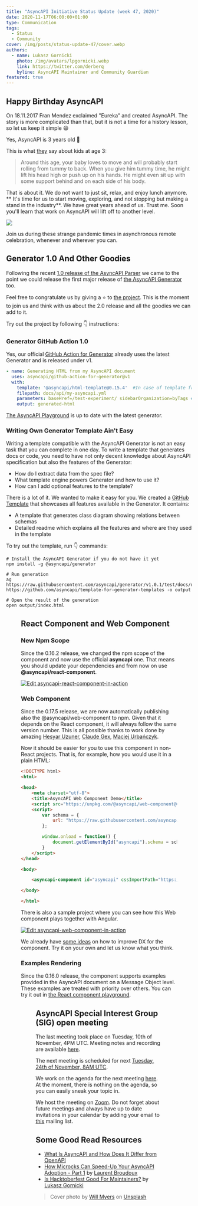 ```yaml
---
title: "AsyncAPI Initiative Status Update (week 47, 2020)"
date: 2020-11-17T06:00:00+01:00
type: Communication
tags:
  - Status
  - Community
cover: /img/posts/status-update-47/cover.webp
authors:
  - name: Lukasz Gornicki
    photo: /img/avatars/lpgornicki.webp
    link: https://twitter.com/derberq
    byline: AsyncAPI Maintainer and Community Guardian
featured: true
---
```


## Happy Birthday AsyncAPI

On 18.11.2017 Fran Mendez exclaimed "Eureka” and created AsyncAPI. The story is more complicated than that, but it is not a time for a history lesson, so let us keep it simple :smile:

Yes, AsyncAPI is 3 years old :beers:

This is what [they](https://raisingchildren.net.au/babies/development/development-tracker-3-12-months/3-4-months) say about kids at age 3:

> Around this age, your baby loves to move and will probably start rolling from tummy to back. When you give him tummy time, he might lift his head high or push up on his hands. He might even sit up with some support behind and on each side of his body.

That is about it. We do not want to just sit, relax, and enjoy lunch anymore. ** It's time for us to start moving, exploring, and not stopping but making a stand in the industry**. We have great years ahead of us. Trust me. Soon you'll learn that work on AsyncAPI will lift off to another level.

<img src="https://media.giphy.com/media/Xw6yFn7frR3Y4/giphy.gif" />

Join us during these strange pandemic times in asynchronous remote celebration, whenever and wherever you can.

## Generator 1.0 And Other Goodies

Following the recent [1.0 release of the AsyncAPI Parser](https://www.asyncapi.com/blog/status-update-43-20) we came to the point we could release the first major release of [the AsyncAPI Generator](https://github.com/asyncapi/generator/) too. 

Feel free to congratulate us by giving a :star: to [the project](https://github.com/asyncapi/generator/stargazers). This is the moment to join us and think with us about the 2.0 release and all the goodies we can add to it.

Try out the project by following :point_down: instructions:
<GeneratorInstallation />

### Generator GitHub Action 1.0

Yes, our official [GitHub Action for Generator](https://github.com/marketplace/actions/generator-for-asyncapi-documents) already uses the latest Generator and is released under v1. 

```yaml
- name: Generating HTML from my AsyncAPI document
  uses: asyncapi/github-action-for-generator@v1
  with:
    template: '@asyncapi/html-template@0.15.4'  #In case of template from npm, because of @ it must be in quotes
    filepath: docs/api/my-asyncapi.yml
    parameters: baseHref=/test-experiment/ sidebarOrganization=byTags #space separated list of key/values
    output: generated-html
```

[The AsyncAPI Playground](https://playground.asyncapi.io/) is up to date with the latest generator. 

### Writing Own Generator Template Ain't Easy

Writing a template compatible with the AsyncAPI Generator is not an easy task that you can complete in one day. To write a template that generates docs or code, you need to have not only decent knowledge about AsyncAPI specification but also the features of the Generator:

- How do I extract data from the spec file?
- What template engine powers Generator and how to use it?
- How can I add optional features to the template?

There is a lot of it. We wanted to make it easy for you. We created a [GitHub Template](https://github.com/asyncapi/template-for-generator-templates) that showcases all features available in the Generator. It contains:
- A template that generates class diagram showing relations between schemas
- Detailed readme which explains all the features and where are they used in the template

To try out the template, run :point_down: commands:
```
# Install the AsyncAPI Generator if you do not have it yet
npm install -g @asyncapi/generator

# Run generation
ag https://raw.githubusercontent.com/asyncapi/generator/v1.0.1/test/docs/dummy.yml https://github.com/asyncapi/template-for-generator-templates -o output

# Open the result of the generation
open output/index.html
```

<Figure
  src="/img/posts/status-update-47/diagram.webp"
  caption="Figure 1: Schema consumed by the template and the resulting diagram"
/>

## React Component and Web Component

### New Npm Scope

Since the 0.16.2 release, we changed the npm scope of the component and now use the official **asyncapi** one. That means you should update your dependencies and from now on use **@asyncapi/react-component**.

[![Edit asyncapi-react-component-in-action](https://codesandbox.io/static/img/play-codesandbox.svg)](https://codesandbox.io/s/asyncapi-react-component-in-action-wvdy2)

### Web Component

Since the 0.17.5 release, we are now automatically publishing also the @asyncapi/web-component to npm. Given that it depends on the React component, it will always follow the same version number. This is all possible thanks to work done by amazing [Hesyar Uzuner](https://github.com/hesyar), [Claude Gex](https://github.com/gexclaude), [Maciej Urbańczyk](https://github.com/magicmatatjahu).

Now it should be easier for you to use this component in non-React projects. That is, for example, how you would use it in a plain HTML:

```html
<!DOCTYPE html>
<html>

<head>
    <meta charset="utf-8">
    <title>AsyncAPI Web Component Demo</title>
    <script src="https://unpkg.com/@asyncapi/web-component@0.17.5/lib/asyncapi-web-component.js" defer></script>
    <script>
        var schema = {
            url: "https://raw.githubusercontent.com/asyncapi/asyncapi/master/examples/2.0.0/simple.yml"
        };

        window.onload = function() {
            document.getElementById("asyncapi").schema = schema;
        }
    </script>
</head>

<body>

    <asyncapi-component id="asyncapi" cssImportPath="https://unpkg.com/@asyncapi/react-component@0.17.5/lib/styles/fiori.css"></asyncapi-component>

</body>

</html>
```

There is also a sample project where you can see how this Web component plays together with Angular.

[![Edit asyncapi-web-component-in-action](https://codesandbox.io/static/img/play-codesandbox.svg)](https://codesandbox.io/s/asyncapi-web-component-in-action-l652x)

We already have [some ideas](https://github.com/asyncapi/asyncapi-react/issues/191) on how to improve DX for the component. Try it on your own and let us know what you think.

### Examples Rendering

Since the 0.16.0 release, the component supports examples provided in the AsyncAPI document on a Message Object level. These examples are treated with priority over others. You can try it out in [the React component playground](https://asyncapi.github.io/asyncapi-react/).

<Figure
  src="/img/posts/status-update-47/react-playground.webp"
  caption="Figure 2: View of the AsyncAPI React playground where you can see sample AsyncAPI document with example in Message Object, and how the React component renders it."
/>

## AsyncAPI Special Interest Group (SIG) open meeting

The last meeting took place on Tuesday, 10th of November, 4PM UTC. Meeting notes and recording are available [here](https://github.com/asyncapi/asyncapi/issues/459).

The next meeting is scheduled for next [Tuesday, 24th of November, 8AM UTC](https://everytimezone.com/s/2088528d). 

We work on the agenda for the next meeting [here](https://github.com/asyncapi/asyncapi/issues/462). At the moment, there is nothing on the agenda, so you can easily sneak your topic in. 

We host the meeting on [Zoom](https://zoom.us/j/165106914). Do not forget about future meetings and always have up to date invitations in your calendar by adding your email to [this](https://groups.google.com/forum/#!forum/asyncapi-users) mailing list.

## Some Good Read Resources

- [What Is AsyncAPI and How Does It Differ from OpenAPI](https://ergonotes.com/what-is-asyncapi-and-how-does-it-differ-from-openapi/)
- [How Microcks Can Speed-Up Your AsyncAPI Adoption - Part 1](https://www.asyncapi.com/blog/microcks-asyncapi-part1) by [Laurent Broudoux](https://twitter.com/lbroudoux)
- [Is Hacktoberfest Good For Maintainers?](https://www.asyncapi.com/blog/hacktoberfest-summary-2020) by [Lukasz Gornicki](https://twitter.com/derberq)

> Cover photo by <a href="https://unsplash.com/@will_myers?utm_source=unsplash&amp;utm_medium=referral&amp;utm_content=creditCopyText">Will Myers</a> on <a href="https://unsplash.com/?utm_source=unsplash&amp;utm_medium=referral&amp;utm_content=creditCopyText">Unsplash</a>
